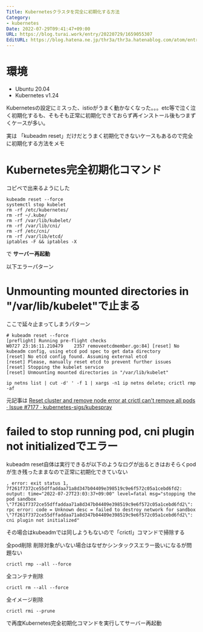 ```yaml
---
Title: Kubernetesクラスタを完全に初期化する方法
Category:
- kubernetes
Date: 2022-07-29T09:41:47+09:00
URL: https://blog.turai.work/entry/20220729/1659055307
EditURL: https://blog.hatena.ne.jp/thr3a/thr3a.hatenablog.com/atom/entry/4207112889903821802
---
```


# 環境

- Ubuntu 20.04
- Kubernetes v1.24

Kubernetesの設定にミスった、istioがうまく動かなくなった。。。etc等で泣く泣く初期化するも、そもそも正常に初期化できておらず再インストール後もつまずくケースが多い。

実は 「kubeadm reset」だけだとうまく初期化できないケースもあるので完全に初期化する方法をメモ

# Kubernetes完全初期化コマンド

コピペで出来るようにした

```
kubeadm reset --force
systemctl stop kubelet
rm -rf /etc/kubernetes/
rm -rf ~/.kube/
rm -rf /var/lib/kubelet/
rm -rf /var/lib/cni/
rm -rf /etc/cni/
rm -rf /var/lib/etcd/
iptables -F && iptables -X
```

で **サーバー再起動**

以下エラーパターン

# Unmounting mounted directories in "/var/lib/kubelet"で止まる

ここで延々止まってしまうパターン

```
# kubeadm reset --force
[preflight] Running pre-flight checks
W0727 23:16:11.210479    2357 removeetcdmember.go:84] [reset] No kubeadm config, using etcd pod spec to get data directory
[reset] No etcd config found. Assuming external etcd
[reset] Please, manually reset etcd to prevent further issues
[reset] Stopping the kubelet service
[reset] Unmounting mounted directories in "/var/lib/kubelet"
```

```
ip netns list | cut -d' ' -f 1 | xargs -n1 ip netns delete; crictl rmp -af
```

元記事は [Reset cluster and remove node error at crictl can't remove all pods · Issue #7177 · kubernetes-sigs/kubespray](https://github.com/kubernetes-sigs/kubespray/issues/7177)

# failed to stop running pod, cni plugin not initializedでエラー

kubeadm reset自体は実行できるが以下のようなログが出るときはおそらくpodが生き残ったままなので正常に初期化できていない

```
, error: exit status 1,  7f261f7372ce55dffaddaa71a8d347b04409e398519c9e6f572c05a1cebd6fd2: output: time="2022-07-27T23:03:37+09:00" level=fatal msg="stopping the pod sandbox \"7f261f7372ce55dffaddaa71a8d347b04409e398519c9e6f572c05a1cebd6fd2\": rpc error: code = Unknown desc = failed to destroy network for sandbox \"7f261f7372ce55dffaddaa71a8d347b04409e398519c9e6f572c05a1cebd6fd2\": cni plugin not initialized"
```

その場合はkubeadmでは同しようもないので「crictl」コマンドで掃除する

全pod削除 削除対象がいない場合はなぜかシンタックスエラー扱いになるが問題ない

```
crictl rmp --all --force
```

全コンテナ削除

```
crictl rm --all --force
```

全イメージ削除

```
crictl rmi --prune
```

で再度Kubernetes完全初期化コマンドを実行してサーバー再起動
